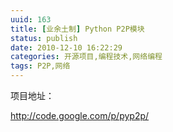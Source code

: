 ```yaml
---
uuid: 163
title: [业余土制] Python P2P模块
status: publish
date: 2010-12-10 16:22:29
categories: 开源项目,编程技术,网络编程
tags: P2P,网络
---
```

项目地址：

http://code.google.com/p/pyp2p/




